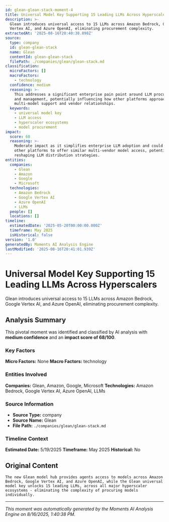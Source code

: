 ```yaml
---
id: glean-glean-stack-moment-4
title: Universal Model Key Supporting 15 Leading LLMs Across Hyperscalers
description: >-
  Glean introduces universal access to 15 LLMs across Amazon Bedrock, Google
  Vertex AI, and Azure OpenAI, eliminating procurement complexity.
extractedAt: '2025-08-16T20:40:38.898Z'
source:
  type: company
  id: glean-glean-stack
  name: Glean
  contentId: glean-glean-stack
  filePath: ./companies/glean/glean-stack.md
classification:
  microFactors: []
  macroFactors:
    - technology
  confidence: medium
  reasoning: >-
    This addresses a significant enterprise pain point around LLM procurement
    and management, potentially influencing how other platforms approach
    multi-model support and vendor relationships.
  keywords:
    - universal model key
    - LLM access
    - hyperscaler ecosystems
    - model procurement
impact:
  score: 68
  reasoning: >-
    Moderate impact as it simplifies enterprise LLM adoption and could pressure
    other platforms to offer similar multi-vendor model access, potentially
    reshaping LLM distribution strategies.
entities:
  companies:
    - Glean
    - Amazon
    - Google
    - Microsoft
  technologies:
    - Amazon Bedrock
    - Google Vertex AI
    - Azure OpenAI
    - LLMs
  people: []
  locations: []
timeline:
  estimatedDate: '2025-05-20T00:00:00.000Z'
  timeframe: May 2025
  isHistorical: false
version: '1.0'
generatedBy: Moments AI Analysis Engine
lastModified: '2025-08-16T20:41:01.939Z'
---
```

# Universal Model Key Supporting 15 Leading LLMs Across Hyperscalers

Glean introduces universal access to 15 LLMs across Amazon Bedrock, Google Vertex AI, and Azure OpenAI, eliminating procurement complexity.

## Analysis Summary

This pivotal moment was identified and classified by AI analysis with **medium confidence** and an **impact score of 68/100**.

### Key Factors

**Micro Factors:** None
**Macro Factors:** technology

### Entities Involved

**Companies:** Glean, Amazon, Google, Microsoft
**Technologies:** Amazon Bedrock, Google Vertex AI, Azure OpenAI, LLMs



### Source Information

- **Source Type:** company
- **Source Name:** Glean
- **File Path:** `./companies/glean/glean-stack.md`

### Timeline Context

**Estimated Date:** 5/19/2025
**Timeframe:** May 2025
**Historical:** No

## Original Content

```
The new Glean model hub provides agents access to models across Amazon Bedrock, Google Vertex AI, and Azure OpenAI, while the Glean universal model key unlocks 15 leading LLMs, across all major hyperscaler ecosystems - eliminating the complexity of procuring models individually.
```

---

*This moment was automatically generated by the Moments AI Analysis Engine on 8/16/2025, 1:40:38 PM.*
